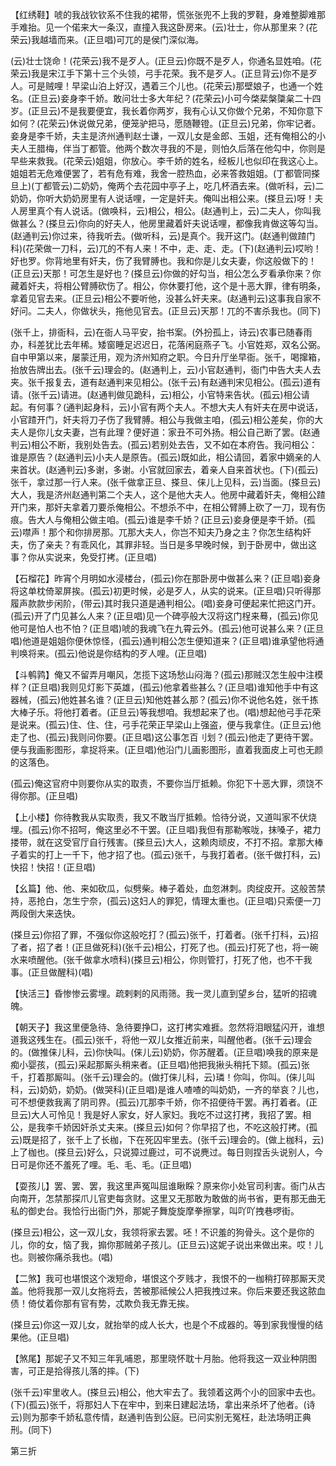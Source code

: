 <!-- { "loadSidebar": true } -->
【红绣鞋】唬的我战钦钦系不住我的裙带，慌张张兜不上我的罗鞋，身难整脚难那手难抬。见一个偌来大一条汉，直撞入我这卧房来。(云)壮士，你从那里来？(花荣云)我越墙而来。(正旦唱)可兀的是侯门深似海。

(云)壮士饶命！(花荣云)我不是歹人。(正旦云)你既不是歹人，你通名显姓咱。(花荣云)我是宋江手下第十三个头领，弓手花荣。我不是歹人。(正旦背云)你不是歹人。可是贼哩！早梁山泊上好汉，遇着三个儿也。(花荣云)那壁娘子，也通一个姓名。(正旦云)妾身李千娇。敢问壮士多大年纪？(花荣云)小可今棨棐槃櫽枲二十四岁。(正旦云)不是我要便宜，我长着你两岁，我有心认又你做个兄弟，不知你意下如何？(花荣云)休说做兄弟，便笼驴把马，愿随鞭镫。(正旦云)兄弟，你牢记者。妾身是李千娇，夫主是济州通判赵士谦，一双儿女是金郎、玉姐，还有俺相公的小夫人王腊梅，伴当丁都管。他两个数次寻我的不是，则怕久后落在他勾中，你则是早些来救我。(花荣云)姐姐，你放心。李千娇的姓名，经板儿也似印在我这心上。姐姐若无危难便罢了，若有危有难，我舍一腔热血，必来答救姐姐。(丁都管同搽旦上)(丁都管云)二奶奶，俺两个去花园中亭子上，吃几杯酒去来。(做听科，云)二奶奶，你听大奶奶房里有人说话哩，一定是奸夫。俺叫出相公来。(搽旦云)呀！夫人房里真个有人说话。(做唤科，云)相公，相公。(赵通判上，云)二夫人，你叫我做甚么？(搽旦云)你向的好夫人，他房里藏着奸夫说话哩，都像我肯做这等勾当。(赵通判云)你过来，待我听去。(做听科，云)是真个。我开这门。(赵通判做蹅门科)(花荣做一刀科，云)兀的不有人来！不中，走、走、走。(下)(赵通判云)哎哟！好也罗。你背地里有奸夫，伤了我臂膊也。我和你是儿女夫妻，你这般做下的！(正旦云)天那！可怎生是好也？(搽旦云)你做的好勾当，相公怎么歹看承你来？你藏着奸夫，将相公臂膊砍伤了。相公，你休要打他，这个是十恶大罪，律有明条，拿着见官去来。(正旦云)相公不要听他，没甚么奸夫来。(赵通判云)这事我自家不好问。二夫人，你做状头，拖他见官去。(正旦云)天那！兀的不害杀我也。(同下)

(张千上，排衙科，云)在衙人马平安，抬书案。(外扮孤上，诗云)农事已随春雨办，科差犹比去年稀。矮窗睡足迟迟日，花落闲庭燕子飞。小官姓郑，双名公弼。自中甲第以来，屡蒙迁用，观为济州知府之职。今日升厅坐早衙。张千，喝撺箱，抬放告牌出去。(张千云)理会的。(赵通判上，云)小官赵通判，衙门中告大夫人去夹。张千报复去，道有赵通判来见相公。(张千云)有赵通判宋见相公。(孤云)道有请。(张千云)请进。(赵通判做见跪科，云)相公，小官特来告状。(孤云)相公请起。有何事？(通判起身科，云)小官有两个夫人。不想大夫人有奸夫在房中说话，小官蹅开门，奸夫将刀子伤了我臂膊。相公与我做主咱，(孤云)相公差矣，你的大夫人是你儿女夫妻，岂有此理？便好道：家丑不可外扬。相公自己断了罢。(赵通判云)相公不断，我别处告去。(孤云)若别处去告，又不如在本府告。我问相公：谁是原告？(赵通判云)小夫人是原告。(孤云)既如此，相公请回，着家中嫡亲的人来首状。(赵通判云)多谢，多谢。小官就回家去，着亲人自来首状也。(下)(孤云)张千，拿过那一行人来。(张千做拿正旦、搽旦、俫儿上见科，云)当面。(搽旦云)大人，我是济州赵通判第二个夫人，这个是他大夫人。他房中藏着奸夫，俺相公蹅开门来，那奸夫拿着刀要杀俺相公。不想杀不中，在相公臂膊上砍了一刀，现有伤痕。告大人与俺相公做主咱。(孤云)谁是李千娇？(正旦云)妾身便是李千娇。(孤云)噤声！那个和你排房那。兀那大夫人，你岂不知夫乃身之主？你怎生结构奸夫，伤了亲夫？有乖风化，其罪非轻。当日是多早晚时候，到于卧房中，做出这事？你从实说来，免受打拷。(正旦唱)

【石榴花】昨宵个月明如水浸楼台，(孤云)你在那卧房中做甚么来？(正旦唱)妾身将这单枕倚翠屏挨。(孤云)初更时候，必是歹人，从实的说来。(正旦唱)只听得那履声款款步闲阶，(带云)其时我只道是通判相公。(唱)妾身可便起来忙把这门开。(孤云)开了门见甚么人来？(正旦唱)见一个碑亭般大汉将这门桯来蓦，(孤云)你见他可是怕人也不怕？(正旦唱)唬的我魂飞在九霄云外。(孤云)他可说甚么来？(正旦唱)他道是姐姐你便休惊怪，(孤云)通判相公怎生便知道来？(正旦唱)谁承望他将通判唤将来。(孤云)他说是你结构的歹人哩。(正旦唱)

【斗鹌鹑】俺又不留弄月嘲风，怎揽下这场愁山闷海？(孤云)那贼汉怎生般中注模样？(正旦唱)我则见灯影下英雄，(孤云)他拿着些甚么？(正旦唱)谁知他手中有这器械，(孤云)他姓甚名谁？(正旦云)知他姓甚么那？(孤云)你不说他名姓，张千拣大棒子乐。将他打着者。(正旦云)等我想咱。我想起来了也。(唱)想起他弓手花荣是说来。(孤云)住、住、住，弓手花荣正早梁山上强盗，便与我拿住。(正旦云)他走了也、(孤云)我则问你要。(正旦唱)这公事怎百刂划？(孤云)他走了更待干罢。便与我画影图形，拿捉将来。(正旦唱)他沿门儿画影图形，直着我面皮上可也无颜的这落色。

(孤云)俺这官府中则要你从实的取责，不要你当厅抵赖。你犯下十恶大罪，须饶不得你那。(正旦唱)

【上小楼】你待教我从实取责，我又不敢当厅抵赖。恰待分说，又道叫家不伏烧埋。(孤云)你不招呵，俺这里必不干罢。(正旦唱)我但有那勒喉咙，抹嗓子，裙力搂带，就在这受官厅自行残害。(搽旦云)大人，这赖肉顽皮，不打不招。拿那大棒子着实的打上一千下，他才招了也。(孤云)张千，与我打着者。(张千做打科，云)快招！快招！(正旦唱)

【幺篇】他、他、来如砍瓜，似劈柴。棒子着处，血忽淋刺。肉绽皮开。这般苦禁持，恶抢白，怎生宁奈，(孤云)这妇人的罪犯，情理太重也。(正旦唱)只索便一刀两段倒大来迭快。

(搽旦云)你招了罪，不强似你这般吃打？(孤云)张千，打着者。(张千打科，云)招了者，招了者！(正旦做死科)(张千云)相公，打死了也。(孤云)打死了也，将一碗水来喷醒他。(张千做拿水喷科)(搽旦云)相公，你则管打，打死了他，也不干我事。(正旦做醒科)(唱)

【快活三】昏惨惨云雾埋。疏剌剌的风雨筛。我一灵儿直到望乡台，猛听的招魂魄。

【朝天子】我这里便急待、急待要挣□，这打拷实难捱。忽然将泪眼猛闪开，谁想道我这残生在。(孤云)张千，将他一双儿女推近前来，叫醒他者。(张千云)理会的。(做推俫儿科，云)你快叫。(俫儿云)奶奶，你苏醒着。(正旦唱)唤我的原来是痴小婴孩，(孤云)采起那厮头稍来者。(正旦唱)他把我揪头稍托下颏。(孤云)张千，打着那厮叫。(张千云)理会的。(做打俫儿科，云)璘！你叫，你叫。(俫儿叫科，云)奶奶，奶奶。(做哭科)(正旦唱)是谁人喳喳的叫奶奶，一齐的举哀？儿也，可不想便救我离了阴司界。(孤云)兀那李千娇，你不招便待干罢。再打着者。(正旦云)大人可怜见！我是好人家女，好人家妇。我吃不过这打拷，我招了罢。相公，是我李千娇因奸杀丈夫来。(搽旦云)如何？你早招了也，不吃这般打拷。(孤云)既是招了，张千上了长枷，下在死囚牢里去。(张千云)理会的。(做上枷科，云)上了枷也。(搽旦云)好么，只说獐过鹿过，可不说麂过。每日则捏舌头说别人，今日可是你还不羞死了哩。毛、毛、毛。(正旦唱)

【耍孩儿】罢、罢、罢，我这里声冤叫屈谁瞅睬？原来你小处官司利害。衙门从古向南开，怎禁那探爪儿官吏每贪财。这里又无那敢为敢做的尚书省，更有那无曲无私的御史台。我恰行出衙门外，那妮子舞旋旋摩拳擦掌，叫吖吖拽巷啰街。

(搽旦云)相公，这一双儿女，我领将家去罢。呸！不识羞的狗骨头。这个是你的儿，你的女，恼了我，搧你那贼弟子孩儿。(正旦云)这妮子说出来做出来。哎！儿也。则被你痛杀我也。(唱)

【二煞】我可也堪恨这个泼短命，堪恨这个歹贱才，我恨不的一枷稍打碎那厮天灵盖。他将我那一双儿女拖将去，苦被那祗候公人把我拽过来。你后来要还我这脓血债！倚仗着你那有官有势，忒欺负我无靠无挨。

(搽旦云)你这一双儿女，就抬举的成人长大，也是个不成器的。等到家我慢慢的结果他。(正旦唱)

【煞尾】那妮子又不知三年乳哺恩，那里晓怀耽十月胎。他将我这一双业种阴图害，可正是拾得孩儿落的摔。(下)

(张千云)牢里收人。(搽旦云)相公，他大牢去了。我领着这两个小的回家中去也。(下)(孤云)张千，将那妇人下在牢中，到来日建起法场，拿出来杀坏了他者。(诗云)则为那李千娇私意传情，赵通判告到公庭。已问实别无冤枉，赴法场明正典刑。(同下)

第三折

